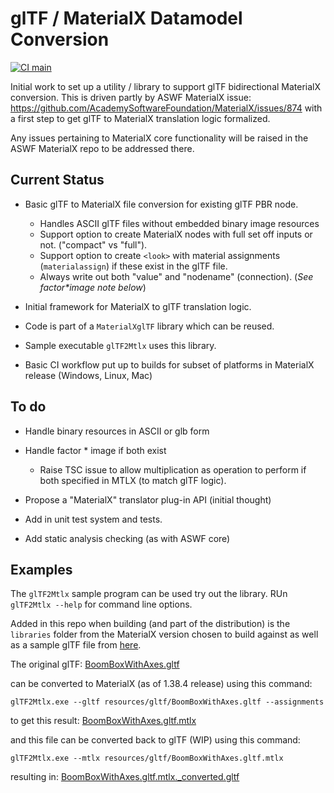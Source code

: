 # glTF / MaterialX Datamodel Conversion

[![CI main](https://github.com/kwokcb/glTF_MaterialX/workflows/main/badge.svg)](https://github.com/kwokcb/glTF_MaterialX/actions)

Initial work to set up a utility / library to support glTF bidirectional MaterialX conversion.
This is driven partly by ASWF MaterialX issue: https://github.com/AcademySoftwareFoundation/MaterialX/issues/874 
with a first step to get glTF to MaterialX translation logic formalized.

Any issues pertaining to MaterialX core functionality will be raised in the ASWF MaterialX repo to be addressed 
there. 

## Current Status

- Basic glTF to MaterialX file conversion for existing glTF PBR node.
  - Handles ASCII glTF files without embedded binary image resources
  - Support option to create MaterialX nodes with full set off inputs or not. ("compact" vs "full"). 
  - Support option to create `<look>` with material assignments (`materialassign`) if these exist in the glTF file.
  - Always write out both "value" and "nodename" (connection). (_See factor*image note below_)
- Initial framework for MaterialX to glTF translation logic.
- Code is part of a `MaterialXglTF` library which can be reused. 
- Sample executable `glTF2Mtlx` uses this library. 

- Basic CI workflow put up to builds for subset of platforms in MaterialX release (Windows, Linux, Mac)

## To do

- Handle binary resources in ASCII or glb form
- Handle factor * image if both exist
  -  Raise TSC issue to allow multiplication as operation to perform if both specified in MTLX (to match glTF logic).
- Propose a "MaterialX" translator plug-in API (initial thought)

- Add in unit test system and tests.
- Add static analysis checking (as with ASWF core)

## Examples

The `glTF2Mtlx` sample program can be used try out the library. RUn `glTF2Mtlx --help` for command line options.

Added in this repo when building (and part of the distribution)
is the `libraries` folder from the MaterialX version chosen to build against as well as a sample glTF file from [here](https://github.com/KhronosGroup/glTF-Sample-Models/tree/master/2.0/BoomBoxWithAxes). 

The original glTF:
[BoomBoxWithAxes.gltf](https://github.com/kwokcb/glTF_MaterialX/blob/main/resources/gltf/BoomBoxWithAxes.gltf)

can be converted to MaterialX (as of 1.38.4 release) using this command:
```
glTF2Mtlx.exe --gltf resources/gltf/BoomBoxWithAxes.gltf --assignments
```
to get this result:
[BoomBoxWithAxes.gltf.mtlx](https://github.com/kwokcb/glTF_MaterialX/blob/main/resources/mtlx/BoomBoxWithAxes.gltf.mtlx)

and this file can be converted back to glTF (WIP) using this command:
```
glTF2Mtlx.exe --mtlx resources/gltf/BoomBoxWithAxes.gltf.mtlx
```
resulting in:
[BoomBoxWithAxes.gltf.mtlx._converted.gltf](https://github.com/kwokcb/glTF_MaterialX/blob/main/resources/mtlx/BoomBoxWithAxes.gltf.mtlx._converted.gltf)
